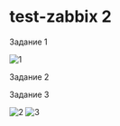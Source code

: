 # test-zabbix 2
Задание 1

![1](https://github.com/ZelinskiyAN/test-zabbix/assets/149052655/dc602315-1b5a-41ea-8be4-25701bc20127)

Задание 2

Задание 3

![2](https://github.com/ZelinskiyAN/test-zabbix/assets/149052655/9c6125a6-3cf5-42ee-b4b7-8d987fe91701)
![3](https://github.com/ZelinskiyAN/test-zabbix/assets/149052655/db36dd8d-c50f-4899-b26f-312346ccf651)
